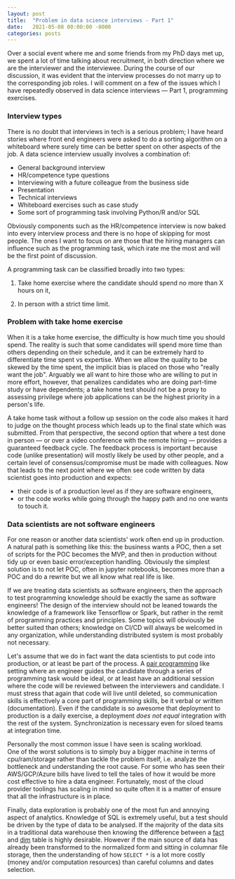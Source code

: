 ```yaml
---
layout: post
title:  "Problem in data science interviews - Part 1"
date:   2021-05-08 00:00:00 -0000
categories: posts
---
```

Over a social event where me and some friends from my PhD days met up, we spent a lot of time talking
about recruitment, in both direction where we are the interviewer and the interviewee.  During the
course of our discussion, it was evident that the interview processes do not marry up to the corresponding
job roles.  I will comment on a few of the issues which I have repeatedly observed in data science interviews &mdash;
Part 1, programming exercises.

### Interview types

There is no doubt that interviews in tech is a serious problem; I have heard stories where front end engineers
were asked to do a sorting algorithm on a whiteboard where surely time can be better spent on other aspects of the job.
A data science interview usually involves a combination of:
- General background interview
- HR/competence type questions
- Interviewing with a future colleague from the business side
- Presentation
- Technical interviews
- Whiteboard exercises such as case study
- Some sort of programming task involving Python/R and/or SQL

Obviously components such as the HR/competence interview is now baked into every interview process
and there is no hope of skipping for most people.  The ones I want to focus on are those that the hiring managers
can influence such as the programming task, which irate me the most and will be the first point of discussion.  

A programming task can be classified broadly into two types:

1. Take home exercise where the candidate should spend no more than X hours on it,

2. In person with a strict time limit.

### Problem with take home exercise

When it is a take home exercise, the difficulty is how much time you should spend.  The reality is such that
some candidates will spend more time than others depending on their schedule, and it can be extremely hard to
differentiate time spent vs expertise. When we allow the quality to be skewed by the time spent, the implicit bias
is placed on those who "really want the job".  Arguably we all want to hire those who are willing to put in more
effort, however, that penalizes candidates who are doing part-time study or have dependents; a take home test
should not be a proxy to assessing privilege where job applications can be the highest priority in a person's life. 

A take home task without a follow up session on the code also makes it hard to judge on the thought process
which leads up to the final state which was submitted.  From that perspective, the second option that where
a test done in person &mdash; or over a video conference with the remote hiring &mdash; provides
a guaranteed feedback cycle.  The feedback process is important because code (unlike presentation) will
mostly likely be used by other people, and a certain level of consensus/compromise must be made with colleagues.
Now that leads to the next point where we often see code written by data scientist goes into production and expects:
- their code is of a production level as if they are software engineers,
- or the code works while going through the happy path and no one wants to touch it.

### Data scientists are not software engineers

For one reason or another data scientists' work often end up in production.  A natural path is something like this:
the business wants a POC, then a set of scripts for the POC becomes the MVP, and then in production without
tidy up or even basic error/exception handling.  Obviously the simplest solution is to not let POC, often
in jupyter notebooks, becomes more than a POC and do a rewrite but we all know what real life is like.
 
If we are treating data scientists as software engineers, then the approach
to test programming knowledge should be exactly the same as software engineers!  The design of the interview
should not be leaned towards the knowledge of a framework like Tensorflow or Spark, but rather in the remit
of programming practices and principles.  Some topics will obviously be better suited than others; knowledge
on CI/CD will always be welcomed in any organization, while understanding distributed system is most
probably not necessary. 

Let's assume that we do in fact want the data scientists to put code into production, or at least be part of
the process.  A
[pair programming](https://en.wikipedia.org/wiki/Pair_programming) like setting where an engineer guides the
candidate through a series of programming task would be ideal, or at least have an additional session where
the code will be reviewed between the interviewers and candidate.
I must stress that again that code will live until deleted, so communication skills is effectively a
core part of programming skills, be it verbal or written (documentation). Even if the candidate is so awesome that
deployment to production is a daily exercise, a deployment *does not equal* integration with the rest of the system. 
Synchronization is necessary even for siloed teams at integration time.

Personally the most common issue I have seen is scaling workload.  
One of the worst solutions is to simply buy a bigger machine in terms of cpu/ram/storage rather than
tackle the problem itself, i.e. analyze the bottleneck and understanding the root cause.  For some who has seen
their AWS/GCP/Azure bills have lived to tell the tales of how it would be more cost effective to hire a
data engineer.  Fortunately, most of the cloud provider toolings has scaling in mind so quite often
it is a matter of ensure that all the infrastructure is in place.

Finally, data exploration is probably one of the most fun and annoying aspect of analytics.  Knowledge of SQL is
extremely useful, but a test should be driven by the type of data to be analysed.  If the
majority of the data sits in a traditional data warehouse then knowing the difference between a
[fact](https://en.wikipedia.org/wiki/Fact_table) and [dim](https://en.wikipedia.org/wiki/Dimension_(data_warehouse))
table is highly desirable.  However if the main source of data has already been transformed to the normalized form
and sitting in columnar file storage, then the understanding of how `SELECT *` is a lot more costly (money and/or 
computation resources) than careful columns and dates selection.
